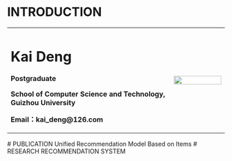 # INTRODUCTION
<table border="0">
  <tr>
    <td width="75%">
      <h1>Kai Deng</h1>
      <p><b>Postgraduate</b></p>
      <p><b>School of Computer Science and Technology, Guizhou University</b></p>
      <p><b>Email：kai_deng@126.com</b></p>
    </td>
    <td width="25%">
      <img src="/02.jpg" width="100%">      
    </td>
  </tr>
</table>
# PUBLICATION
Unified Recommendation Model Based on Items
# RESEARCH
RECOMMENDATION SYSTEM
